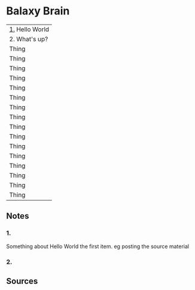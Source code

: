 # Balaxy Brain

|  |
| ------ |
| [1.](#1) Hello World |
| 2. What's up? |
| Thing |
| Thing |
| Thing |
| Thing |
| Thing |
| Thing |
| Thing |
| Thing |
| Thing |
| Thing |
| Thing |
| Thing |
| Thing |
| Thing |
| Thing |
| Thing |


## Notes

### 1.

Something about Hello World the first item. eg posting the source material

### 2.


## Sources